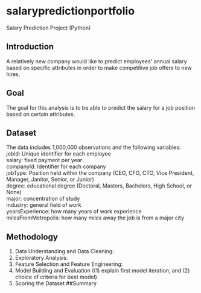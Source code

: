 # salarypredictionportfolio
Salary Prediction Project (Python)
## Introduction
A relatively new company would like to predict employees' annual salary based on specific attributes in order to make competitive job offers to new hires. 
## Goal
The goal for this analysis is to be able to predict the salary for a job position based on certain attributes.
## Dataset
The data includes 1,000,000 observations and the following variables:
<br>
jobId: Unique identifier for each employee 
<br>
salary: fixed payment per year 
<br>
companyId: Identifier for each company 
<br>
jobType: Position held within the company (CEO, CFO, CTO, Vice President, Manager, Janitor, Senior, or Junior) 
<br>
degree: educational degree (Doctoral, Masters, Bachelors, High School, or None) 
<br>
major: concentration of study 
<br>
industry: general field of work 
<br>
yearsExperience: how many years of work experience 
<br>
milesFromMetropolis: how many miles away the job is from a major city
## Methodology
1. Data Understanding and Data Cleaning:
2. Exploratory Analysis:
3. Feature Selection and Feature Engineering:
4. Model Building and Evaluation ((1) explain first
model iteration, and (2) choice of criteria for best model)
5. Scoring the Dataset
##Summary
